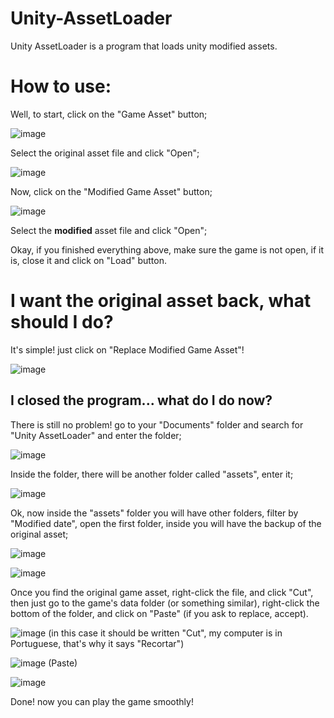 # Unity-AssetLoader
Unity AssetLoader is a program that loads unity modified assets.

# How to use:
Well, to start, click on the "Game Asset" button;

![image](https://user-images.githubusercontent.com/50379079/164354016-96e10568-9b31-4c9f-b4f7-6601440fbfd2.png)

Select the original asset file and click "Open";

![image](https://user-images.githubusercontent.com/50379079/164354925-4ad64f6d-3ac9-4b12-bd0f-2f5b7032b953.png)

Now, click on the "Modified Game Asset" button;

![image](https://user-images.githubusercontent.com/50379079/164355111-4f1b4daf-18b1-4ed9-9d37-cef8413daaf7.png)

Select the **modified** asset file and click "Open";

Okay, if you finished everything above, make sure the game is not open, if it is, close it and click on "Load" button.

# I want the original asset back, what should I do?

It's simple! just click on "Replace Modified Game Asset"!

![image](https://user-images.githubusercontent.com/50379079/164356221-e1eff3d2-d0dd-47b5-af56-88b73d7d50c3.png)

## I closed the program... what do I do now?

There is still no problem! go to your "Documents" folder and search for "Unity AssetLoader" and enter the folder;

![image](https://user-images.githubusercontent.com/50379079/164357170-be758c29-9173-48a8-8db3-074bc8e46248.png)

Inside the folder, there will be another folder called "assets", enter it;

![image](https://user-images.githubusercontent.com/50379079/164357523-77f82103-b446-4c9e-8e51-183ea74a8043.png)

Ok, now inside the "assets" folder you will have other folders, filter by "Modified date", open the first folder, inside you will have the backup of the original asset;

![image](https://user-images.githubusercontent.com/50379079/164357767-850336fe-fea2-433b-a08c-950383bb3309.png)

![image](https://user-images.githubusercontent.com/50379079/164357800-e9e1c8d7-66ac-4828-a094-d6ad04be16c8.png)

Once you find the original game asset, right-click the file, and click "Cut", then just go to the game's data folder (or something similar), right-click the bottom of the folder, and click on "Paste" (if you ask to replace, accept).

![image](https://user-images.githubusercontent.com/50379079/164358273-304c7d40-617c-4fb9-ba7d-731a7bb4da31.png)
(in this case it should be written "Cut", my computer is in Portuguese, that's why it says "Recortar")

![image](https://user-images.githubusercontent.com/50379079/164358636-e5e7d39a-d4e4-4c15-b112-fa29fd7a68d5.png)
(Paste)

![image](https://user-images.githubusercontent.com/50379079/164358798-57c3666b-7f17-446c-9519-178a5dc29c27.png)

Done! now you can play the game smoothly!
